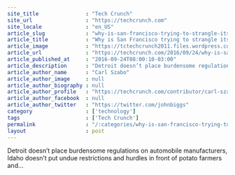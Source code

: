 ```yaml
---
site_title               : "Tech Crunch"
site_url                 : "https://techcrunch.com"
site_locale              : "en_US"
article_slug             : "why-is-san-francisco-trying-to-strangle-its-golden-goose"
article_title            : "Why is San Francisco trying to strangle its golden goose?"
article_image            : "https://tctechcrunch2011.files.wordpress.com/2016/09/gettyimages-107950655.jpg?w=764&h=400&crop=1"
article_url              : "https://techcrunch.com/2016/09/24/why-is-san-francisco-trying-to-strangle-its-golden-goose/"
article_published_at     : "2016-09-24T08:00:10-03:00"
article_description      : "Detroit doesn’t place burdensome regulations on automobile manufacturers, Idaho doesn’t put undue restrictions and hurdles in front of potato farmers and..."
article_author_name      : "Carl Szabo"
article_author_image     : null
article_author_biography : null
article_author_profile   : "https://techcrunch.com/contributor/carl-szabo/"
article_author_facebook  : null
article_author_twitter   : "https://twitter.com/johnbiggs"
category                 : ['technology']
tags                     : ['Tech Crunch']
permalink                : "/:categories/why-is-san-francisco-trying-to-strangle-its-golden-goose/"
layout                   : post
---
```


Detroit doesn’t place burdensome regulations on automobile manufacturers, Idaho doesn’t put undue restrictions and hurdles in front of potato farmers and...
